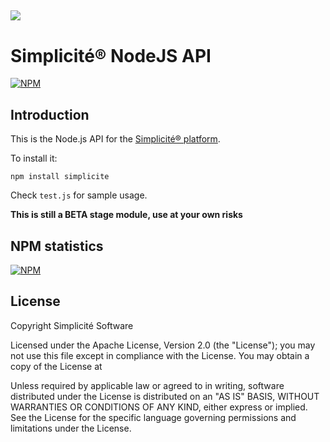 ![](http://www.simplicitesoftware.com/logos/logo250.png)
---

Simplicit&eacute;&reg; NodeJS API
=================================

[![NPM](https://nodei.co/npm/simplicite.png?downloads=true&downloadRank=true)](https://nodei.co/npm/simplicite/) 

Introduction
------------

This is the Node.js API for the [Simplicit&eacute;&reg; platform](http://www.simplicitesoftware.com).

To install it:

	npm install simplicite

Check `test.js` for sample usage.

**This is still a __BETA__ stage module, use at your own risks**

NPM statistics
--------------

[![NPM](https://nodei.co/npm-dl/simplicite.png?months=6&height=3)](https://nodei.co/npm/simplicite)

License
-------

Copyright Simplicit&eacute; Software

Licensed under the Apache License, Version 2.0 (the "License");
you may not use this file except in compliance with the License.
You may obtain a copy of the License at

[](http://www.apache.org/licenses/LICENSE-2.0)

Unless required by applicable law or agreed to in writing, software
distributed under the License is distributed on an "AS IS" BASIS,
WITHOUT WARRANTIES OR CONDITIONS OF ANY KIND, either express or implied.
See the License for the specific language governing permissions and
limitations under the License.
